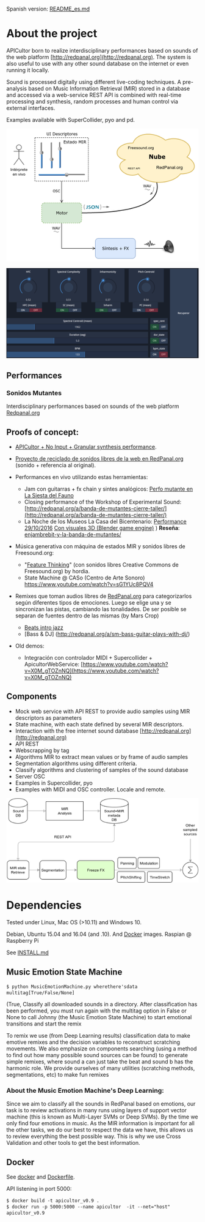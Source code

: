 Spanish version: [README_es.md](README_es.md)

# About the project

APICultor born to realize interdisciplinary performances based on sounds of the web platform [http://redpanal.org](http://redpanal.org). The system is also useful to use with any other sound database on the internet or even running it locally.

Sound is processed digitally using different live-coding techniques. A pre-analysis based on Music Information Retrieval (MIR) stored in a database and accessed via a web-service REST API is combined with real-time processing and synthesis, random processes and human control via external interfaces.

Examples available with SuperCollider, pyo and pd.

![](doc/InstrNubeTI_repr.png)

![](doc/retrieve_ui.png)

## Performances

### Sonidos Mutantes

Interdisciplinary performances based on sounds of the web platform [Redpanal.org](Redpanal.org)

## Proofs of concept:

* [APICultor + No Input + Granular synthesis performance](https://soundcloud.com/hern-n-ordiales/hard-glitch-trip).

* [Proyecto de reciclado de sonidos libres de la web en RedPanal.org](http://redpanal.org/p/reciclado-de-samples/) (sonido + referencia al original).

* Performances en vivo utilizando estas herramientas:
  * Jam con guitarras + fx chain y sintes analógicos: [Perfo mutante en La Siesta del Fauno](https://soundcloud.com/hern-n-ordiales/perfo-mutante-mobile)
  * Closing performance of the Workshop of Experimental Sound:
[http://redpanal.org/a/banda-de-mutantes-cierre-taller/](http://redpanal.org/a/banda-de-mutantes-cierre-taller/)
  * La Noche de los Museos La Casa del Bicentenario: [Performance 29/10/2016](http://redpanal.org/a/performance-casa-tomada/) [Con visuales 3D (Blender game engine)](https://www.youtube.com/watch?v=eKcvkgtJIEo) ) **Reseña**: [enjambrebit-y-la-banda-de-mutantes/](http://blog.enjambrelab.com.ar/enjambrebit-y-la-banda-de-mutantes/)

* Música generativa con máquina de estados MIR y sonidos libres de Freesound.org: 
  * "[Feature Thinking](https://soundcloud.com/hern-n-ordiales/feature-thinking)" (con sonidos libres Creative Commons de Freesound.org) by hordia.
  * State Machine @ CASo (Centro de Arte Sonoro) https://www.youtube.com/watch?v=sG1YUc8PQV4
  
* Remixes que toman audios libres de [RedPanal.org](http://redpanal.org/) para categorizarlos según diferentes tipos de emociones. Luego se elige una y se sincronizan las pistas, cambiando las tonalidades. De ser posible se separan de fuentes dentro de las mismas (by Mars Crop)
  * [Beats intro jazz](http://redpanal.org/a/sm-beats-remix/)
  * [Bass & DJ] (http://redpanal.org/a/sm-bass-guitar-plays-with-dj/)

* Old demos:
  * Integración con controlador MIDI + Supercollider + ApicultorWebService: [https://www.youtube.com/watch?v=X0M_gTOZnNQ](https://www.youtube.com/watch?v=X0M_gTOZnNQ)



## Components


* Mock web service with API REST to provide audio samples using MIR descriptors as parameters
* State machine, with each state defined by several MIR descriptors.
* Interaction with the free internet sound database [http://redpanal.org](http://redpanal.org)
 * API REST
 * Webscrapping by tag
* Algorithms MIR to extract mean values or by frame of audio samples
* Segmentation algorithms using different criteria.
* Classify algorithms and clustering of samples of the sound database
* Server OSC
* Examples in Supercollider, pyo
* Examples with MIDI and OSC controller. Locale and remote.

![](doc/Apicultor_chain.png)

# Dependencies

Tested under Linux, Mac OS (>10.11) and Windows 10.

Debian, Ubuntu 15.04 and 16.04 (and .10). And [Docker](docker.md) images.
Raspian @ Raspberry Pi

See [INSTALL.md](INSTALL.md)

## Music Emotion State Machine

```
$ python MusicEmotionMachine.py wherethere'sdata multitag[True/False/None]
```

(True, Classify all downloaded sounds in a directory. After classification has been performed, you must run again with the multitag option in False or None to call Johnny (the Music Emotion State Machine) to start emotional transitions and start the remix

To remix we use (from Deep Learning results) classification data to make emotive remixes and the decision variables to reconstruct scratching movements. We also emphasize on components searching (using a method to find out how many possible sound sources can be found) to generate simple remixes, where sound a can just take the beat and sound b has the harmonic role. We provide ourselves of many utilities (scratching methods, segmentations, etc) to make fun remixes

### About the Music Emotion Machine's Deep Learning:

Since we aim to classify all the sounds in RedPanal based on emotions, our task is to review activations in many runs using layers of support vector machine (this is known as Multi-Layer SVMs or Deep SVMs). By the time we only find four emotions in music. As the MIR information is important for all the other tasks, we do our best to respect the data we have, this allows us to review everything the best possible way. This is why we use Cross Validation and other tools to get the best information.

## Docker

See [docker](docker.md) and [Dockerfile](Dockerfile.md).


API listening in port 5000:
```
$ docker build -t apicultor_v0.9 .
$ docker run -p 5000:5000 --name apicultor  -it --net="host"  apicultor_v0.9
```
